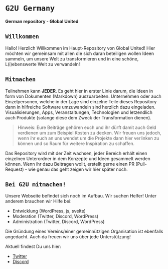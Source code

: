 # `G2U Germany`

**German repository - Global United**

## `Willkommen`

Hallo! Herzlich Willkommen im Haupt-Repository von Global United! Hier möchten wir gemeinsam mit allen die sich daran beteiligen wollen Ideen sammeln, um unsere Welt zu transformieren und in eine schöne, L(i)ebenswerte Welt zu verwandeln!  

## `Mitmachen`

Teilnehmen kann **JEDER**. Es geht hier in erster Linie darum, die Ideen in form von Dokumenten (Markdown) auszuarbeiten. Unternehmen oder auch Einzelpersonen, welche in der Lage sind einzelne Teile dieses Repository dann in hilfreiche Software umzuwandeln sind herzlich dazu eingeladen. Visualisierungen, Apps, Veranstaltungen, Technologien und letzendlich auch Produkte (solange diese dem Zweck der Transformation dienen).  

> Hinweis: Eure Beiträge gehören euch und ihr dürft damit auch Geld verdienen um zum Beispiel Kosten zu decken. Wir freuen uns jedoch, wenn ihr euch an uns wendet um die Projekte dann hier verlinken zu können und so Raum für weitere Inspiration zu schaffen.

Das Repository wird mit der Zeit wachsen, jeder Bereich erhält einen einzelnen Unterordner in dem Konzepte und Ideen gesammelt werden können. Wenn ihr dazu Beitragen wollt, erstellt gerne einen PR (Pull-Request) - wie genau das geht zeigen wir hier später noch.

## `Bei G2U mitmachen!`

Unsere Webseite befindet sich noch im Aufbau. Wir suchen Helfer! Unter anderem brauchen wir Hilfe bei:

- Entwicklung (WordPress, js, svelte)
- Moderation (Twitter, Discord, WordPress)
- Administration (Twitter, Discord, WordPress)

Die Gründung eines Vereins/einer gemeinnützigen Organisation ist ebenfalls angedacht. Auch da freuen wir uns über jede Unterstützung!

Aktuell findest Du uns hier:  

- [Twitter](https://twitter.com/Global2United)
- [Discord](https://discord.gg/62AwxzBddB)
